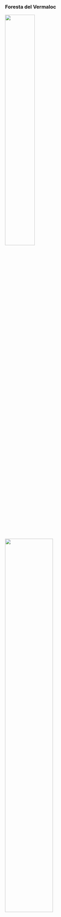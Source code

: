 ### Foresta del Vermaloc

<div class="placeimages">
<img src="https://i.imgur.com/cPPuyZM.jpg" style="width: 44%"/>
<img src="https://i.imgur.com/MI6Flg0.png" style="width: 56%"/>
</div>

La Foresta del Vermaloc è un'enorme foresta di alberi dai tronchi viola-rosso scuro e dalle vivaci foglie rosse e arancioni. Mentre nei confini ci sono diversi insediamenti, l'interno della foresta ha molte creature pericolose: in particolare le profondità sono infestate da maligni ragni giganti e demoniaci, derivati da Lloth, la Regina dei Ragni.

Una regione di nebbie del lutto ha avuto origine nella zona sud della foresta, aggiungendo ancora più varietà alle creature mostruose e ai luoghi misteriosi della foresta.

[Pagina di stato dell'esplorazione](./aree/vermaloc)

<br>

### Distesa Spinata

<div class="placeimages">
<img src="https://i.imgur.com/oLyuJFG.jpg" style="width: 54%"/>
<img src="https://i.imgur.com/rpp8Aur.png" style="width: 46%"/>
</div>

La valle a nord di Rosonha è una vasta distesa di terra distrutta, rocce aguzze, crateri profondi, e enormi spire spinate di vetro e roccia che emergono dal terreno. Si dice che qui sono state combattute le battaglie finali della Calamità. Ci sono numerose voragini coperte da pozze di catrame, e numerosi altri pericoli del terreno. Si dice che al centro di questi campi sorga un enorme albero, l'Arbor Exemplar, piantato da Melora, la Madre Selvaggia, prima che gli dei compissero il loro esilio dal mondo.

Un enorme area di Nebbie del Lutto è emersa in queste già devastate terre, coprendo l'intera sezione a nord-est dei campi. In particolare, il gigantesco albero è per metà inglobato dentro alla nebbia, e la città militare di Bazzoxan deve ora gestire anche quel pericolo vicino alle proprie porte.

<br>

### Velofranto

<div class="placeimages">
<img src="https://i.imgur.com/glFFWX6.png" style="width: 51%"/>
<img src="https://i.imgur.com/vuY410e.png" style="width: 49%"/>
</div>

La regione di Velofranto include la grande Palude di Velofranto, con ogni sorta di creature ma anche di rare popolazioni che la abitano, e la Scogliera di Velofranto, una serie di ripidissimi colli intervallati da enormi crepacci, creati con la rottura dei Picchi Guardiacenere e dei Monti Dunrock nella Calamità e che ora funge da confine con l'Impero Dwendaliano a ovest.

O meglio, fungeva: con la Convergenza un area di Nebbie del Lutto si è formata, centrata praticamente sul confine, coprendo in egual misura parte della regione di Velofranto e le pianure oltre il confine, e ironicamente Forte Cinereo, la roccaforte la cui cattura segnò l'inizio della guerra con l'Impero 7 anni fa. Ora l'intero confine è coperto dalle nebbie mutanti, impedendo il viaggio via terra per l'Impero da quelle strade.